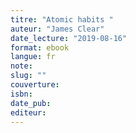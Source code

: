 ```yaml
---
titre: "Atomic habits "
auteur: "James Clear"
date_lecture: "2019-08-16"
format: ebook
langue: fr
note:
slug: ""
couverture: 
isbn: 
date_pub: 
editeur: 
---
```

